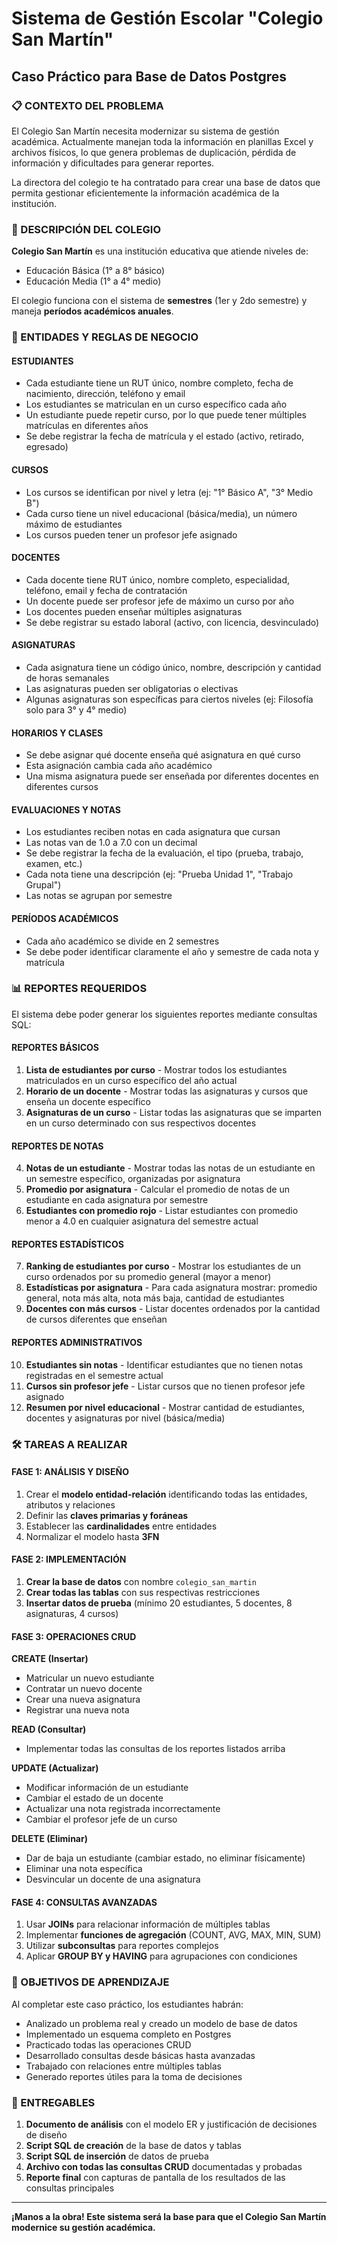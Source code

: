# Sistema de Gestión Escolar "Colegio San Martín"

## Caso Práctico para Base de Datos Postgres

### 📋 CONTEXTO DEL PROBLEMA

El Colegio San Martín necesita modernizar su sistema de gestión académica. Actualmente manejan toda la información en planillas Excel y archivos físicos, lo que genera problemas de duplicación, pérdida de información y dificultades para generar reportes.

La directora del colegio te ha contratado para crear una base de datos que permita gestionar eficientemente la información académica de la institución.

### 🏫 DESCRIPCIÓN DEL COLEGIO

**Colegio San Martín** es una institución educativa que atiende niveles de:

- Educación Básica (1° a 8° básico)
- Educación Media (1° a 4° medio)

El colegio funciona con el sistema de **semestres** (1er y 2do semestre) y maneja **períodos académicos anuales**.

### 👥 ENTIDADES Y REGLAS DE NEGOCIO

#### **ESTUDIANTES**

- Cada estudiante tiene un RUT único, nombre completo, fecha de nacimiento, dirección, teléfono y email
- Los estudiantes se matriculan en un curso específico cada año
- Un estudiante puede repetir curso, por lo que puede tener múltiples matrículas en diferentes años
- Se debe registrar la fecha de matrícula y el estado (activo, retirado, egresado)

#### **CURSOS**

- Los cursos se identifican por nivel y letra (ej: "1° Básico A", "3° Medio B")
- Cada curso tiene un nivel educacional (básica/media), un número máximo de estudiantes
- Los cursos pueden tener un profesor jefe asignado

#### **DOCENTES**

- Cada docente tiene RUT único, nombre completo, especialidad, teléfono, email y fecha de contratación
- Un docente puede ser profesor jefe de máximo un curso por año
- Los docentes pueden enseñar múltiples asignaturas
- Se debe registrar su estado laboral (activo, con licencia, desvinculado)

#### **ASIGNATURAS**

- Cada asignatura tiene un código único, nombre, descripción y cantidad de horas semanales
- Las asignaturas pueden ser obligatorias o electivas
- Algunas asignaturas son específicas para ciertos niveles (ej: Filosofía solo para 3° y 4° medio)

#### **HORARIOS Y CLASES**

- Se debe asignar qué docente enseña qué asignatura en qué curso
- Esta asignación cambia cada año académico
- Una misma asignatura puede ser enseñada por diferentes docentes en diferentes cursos

#### **EVALUACIONES Y NOTAS**

- Los estudiantes reciben notas en cada asignatura que cursan
- Las notas van de 1.0 a 7.0 con un decimal
- Se debe registrar la fecha de la evaluación, el tipo (prueba, trabajo, examen, etc.)
- Cada nota tiene una descripción (ej: "Prueba Unidad 1", "Trabajo Grupal")
- Las notas se agrupan por semestre

#### **PERÍODOS ACADÉMICOS**

- Cada año académico se divide en 2 semestres
- Se debe poder identificar claramente el año y semestre de cada nota y matrícula

### 📊 REPORTES REQUERIDOS

El sistema debe poder generar los siguientes reportes mediante consultas SQL:

#### **REPORTES BÁSICOS**

1. **Lista de estudiantes por curso** - Mostrar todos los estudiantes matriculados en un curso específico del año actual
2. **Horario de un docente** - Mostrar todas las asignaturas y cursos que enseña un docente específico
3. **Asignaturas de un curso** - Listar todas las asignaturas que se imparten en un curso determinado con sus respectivos docentes

#### **REPORTES DE NOTAS**

4. **Notas de un estudiante** - Mostrar todas las notas de un estudiante en un semestre específico, organizadas por asignatura
5. **Promedio por asignatura** - Calcular el promedio de notas de un estudiante en cada asignatura por semestre
6. **Estudiantes con promedio rojo** - Listar estudiantes con promedio menor a 4.0 en cualquier asignatura del semestre actual

#### **REPORTES ESTADÍSTICOS**

7. **Ranking de estudiantes por curso** - Mostrar los estudiantes de un curso ordenados por su promedio general (mayor a menor)
8. **Estadísticas por asignatura** - Para cada asignatura mostrar: promedio general, nota más alta, nota más baja, cantidad de estudiantes
9. **Docentes con más cursos** - Listar docentes ordenados por la cantidad de cursos diferentes que enseñan

#### **REPORTES ADMINISTRATIVOS**

10. **Estudiantes sin notas** - Identificar estudiantes que no tienen notas registradas en el semestre actual
11. **Cursos sin profesor jefe** - Listar cursos que no tienen profesor jefe asignado
12. **Resumen por nivel educacional** - Mostrar cantidad de estudiantes, docentes y asignaturas por nivel (básica/media)

### 🛠️ TAREAS A REALIZAR

#### **FASE 1: ANÁLISIS Y DISEÑO**

1. Crear el **modelo entidad-relación** identificando todas las entidades, atributos y relaciones
2. Definir las **claves primarias y foráneas**
3. Establecer las **cardinalidades** entre entidades
4. Normalizar el modelo hasta **3FN**

#### **FASE 2: IMPLEMENTACIÓN**

1. **Crear la base de datos** con nombre `colegio_san_martin`
2. **Crear todas las tablas** con sus respectivas restricciones
3. **Insertar datos de prueba** (mínimo 20 estudiantes, 5 docentes, 8 asignaturas, 4 cursos)

#### **FASE 3: OPERACIONES CRUD**

**CREATE (Insertar)**

- Matricular un nuevo estudiante
- Contratar un nuevo docente
- Crear una nueva asignatura
- Registrar una nueva nota

**READ (Consultar)**

- Implementar todas las consultas de los reportes listados arriba

**UPDATE (Actualizar)**

- Modificar información de un estudiante
- Cambiar el estado de un docente
- Actualizar una nota registrada incorrectamente
- Cambiar el profesor jefe de un curso

**DELETE (Eliminar)**

- Dar de baja un estudiante (cambiar estado, no eliminar físicamente)
- Eliminar una nota específica
- Desvincular un docente de una asignatura

#### **FASE 4: CONSULTAS AVANZADAS**

1. Usar **JOINs** para relacionar información de múltiples tablas
2. Implementar **funciones de agregación** (COUNT, AVG, MAX, MIN, SUM)
3. Utilizar **subconsultas** para reportes complejos
4. Aplicar **GROUP BY y HAVING** para agrupaciones con condiciones

### 🎯 OBJETIVOS DE APRENDIZAJE

Al completar este caso práctico, los estudiantes habrán:

- Analizado un problema real y creado un modelo de base de datos
- Implementado un esquema completo en Postgres
- Practicado todas las operaciones CRUD
- Desarrollado consultas desde básicas hasta avanzadas
- Trabajado con relaciones entre múltiples tablas
- Generado reportes útiles para la toma de decisiones

### 📝 ENTREGABLES

1. **Documento de análisis** con el modelo ER y justificación de decisiones de diseño
2. **Script SQL de creación** de la base de datos y tablas
3. **Script SQL de inserción** de datos de prueba
4. **Archivo con todas las consultas CRUD** documentadas y probadas
5. **Reporte final** con capturas de pantalla de los resultados de las consultas principales

---

**¡Manos a la obra! Este sistema será la base para que el Colegio San Martín modernice su gestión académica.**
